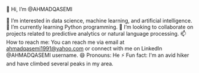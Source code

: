 👋 Hi, I’m @AHMADQASEMI

👀 I’m interested in data science, machine learning, and artificial intelligence.
🌱 I’m currently learning Python programming.
💞️ I’m looking to collaborate on projects related to predictive analytics or natural language processing.
📫 How to reach me: You can reach me via email at ahmadqasemi1991@yahoo.com or connect with me on LinkedIn @AHMADQASEMI username.
😄 Pronouns: He
⚡ Fun fact: I'm an avid hiker and have climbed several peaks in my area.

